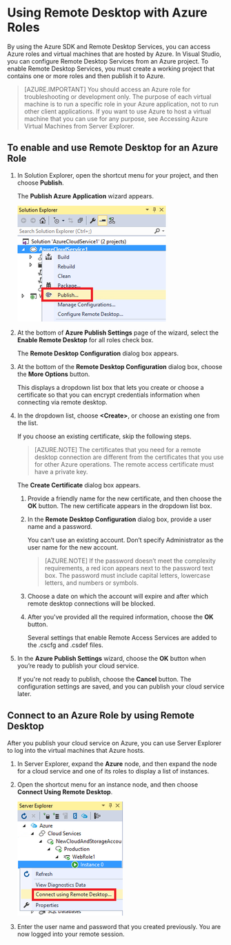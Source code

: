 <properties
    pageTitle="Using Remote Desktop with Azure Roles | Azure"
    description="Using Remote Desktop with Azure Roles"
    services="visual-studio-online"
    documentationcenter="na"
    author="TomArcher"
    manager="douge"
    editor="" />
<tags
    ms.assetid="f5727ebe-9f57-4d7d-aff1-58761e8de8c1"
    ms.service="multiple"
    ms.devlang="multiple"
    ms.topic="article"
    ms.tgt_pltfrm="na"
    ms.workload="na"
    ms.date="11/11/2016"
    wacn.date=""
    ms.author="tarcher" />

# Using Remote Desktop with Azure Roles
By using the Azure SDK and Remote Desktop Services, you can access Azure roles and virtual machines that are hosted by Azure. In Visual Studio, you can configure Remote Desktop Services from an Azure project. To enable Remote Desktop Services, you must create a working project that contains one or more roles and then publish it to Azure.

> [AZURE.IMPORTANT]
> You should access an Azure role for troubleshooting or development only. The purpose of each virtual machine is to run a specific role in your Azure application, not to run other client applications. If you want to use Azure to host a virtual machine that you can use for any purpose, see Accessing Azure Virtual Machines from Server Explorer.
> 
> 

## To enable and use Remote Desktop for an Azure Role
1. In Solution Explorer, open the shortcut menu for your project, and then choose **Publish**.
   
    The **Publish Azure Application** wizard appears.
   
    ![Publish command for a Cloud Service project](./media/vs-azure-tools-remote-desktop-roles/IC799161.png)
2. At the bottom of **Azure Publish Settings** page of the wizard, select the **Enable Remote Desktop** for all roles check box. 
   
    The **Remote Desktop Configuration** dialog box appears.
3. At the bottom of the **Remote Desktop Configuration** dialog box, choose the **More Options** button. 
   
    This displays a dropdown list box that lets you create or choose a certificate so that you can encrypt credentials information when connecting via remote desktop.
4. In the dropdown list, choose **&lt;Create>**, or choose an existing one from the list. 
   
    If you choose an existing certificate, skip the following steps.
   
   > [AZURE.NOTE]
   > The certificates that you need for a remote desktop connection are different from the certificates that you use for other Azure operations. The remote access certificate must have a private key.
   > 
   > 
   
    The **Create Certificate** dialog box appears.
   
   1. Provide a friendly name for the new certificate, and then choose the **OK** button. The new certificate appears in the dropdown list box.
   2. In the **Remote Desktop Configuration** dialog box, provide a user name and a password.
      
       You can’t use an existing account. Don’t specify Administrator as the user name for the new account.
      
      > [AZURE.NOTE]
      > If the password doesn’t meet the complexity requirements, a red icon appears next to the password text box. The password must include capital letters, lowercase letters, and numbers or symbols.
      > 
      > 
   3. Choose a date on which the account will expire and after which remote desktop connections will be blocked.
   4. After you've provided all the required information, choose the **OK** button.
      
       Several settings that enable Remote Access Services are added to the .cscfg and .csdef files.
5. In the **Azure Publish Settings** wizard, choose the **OK** button when you’re ready to publish your cloud service.
   
    If you're not ready to publish, choose the **Cancel** button. The configuration settings are saved, and you can publish your cloud service later.

## Connect to an Azure Role by using Remote Desktop
After you publish your cloud service on Azure, you can use Server Explorer to log into the virtual machines that Azure hosts. 

1. In Server Explorer, expand the **Azure** node, and then expand the node for a cloud service and one of its roles to display a list of instances.
2. Open the shortcut menu for an instance node, and then choose **Connect Using Remote Desktop**.
   
    ![Connecting via remote desktop](./media/vs-azure-tools-remote-desktop-roles/IC799162.png)
3. Enter the user name and password that you created previously. You are now logged into your remote session.

